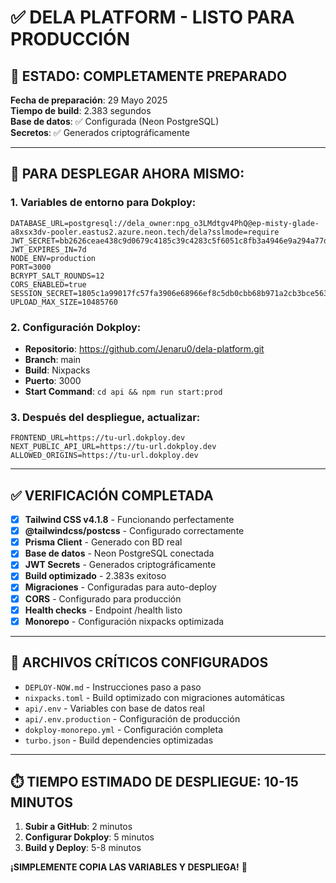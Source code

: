 # ✅ DELA PLATFORM - LISTO PARA PRODUCCIÓN

## 🎯 ESTADO: COMPLETAMENTE PREPARADO

**Fecha de preparación**: 29 Mayo 2025  
**Tiempo de build**: 2.383 segundos  
**Base de datos**: ✅ Configurada (Neon PostgreSQL)  
**Secretos**: ✅ Generados criptográficamente

---

## 🚀 PARA DESPLEGAR AHORA MISMO:

### 1. Variables de entorno para Dokploy:

```
DATABASE_URL=postgresql://dela_owner:npg_o3LMdtgv4PhQ@ep-misty-glade-a8xsx3dv-pooler.eastus2.azure.neon.tech/dela?sslmode=require
JWT_SECRET=bb2626ceae438c9d0679c4185c39c4283c5f6051c8fb3a4946e9a294a77dad74
JWT_EXPIRES_IN=7d
NODE_ENV=production
PORT=3000
BCRYPT_SALT_ROUNDS=12
CORS_ENABLED=true
SESSION_SECRET=1805c1a99017fc57fa3906e68966ef8c5db0cbb68b971a2cb3bce56356025111
UPLOAD_MAX_SIZE=10485760
```

### 2. Configuración Dokploy:

- **Repositorio**: https://github.com/Jenaru0/dela-platform.git
- **Branch**: main
- **Build**: Nixpacks
- **Puerto**: 3000
- **Start Command**: `cd api && npm run start:prod`

### 3. Después del despliegue, actualizar:

```
FRONTEND_URL=https://tu-url.dokploy.dev
NEXT_PUBLIC_API_URL=https://tu-url.dokploy.dev
ALLOWED_ORIGINS=https://tu-url.dokploy.dev
```

---

## ✅ VERIFICACIÓN COMPLETADA

- [x] **Tailwind CSS v4.1.8** - Funcionando perfectamente
- [x] **@tailwindcss/postcss** - Configurado correctamente
- [x] **Prisma Client** - Generado con BD real
- [x] **Base de datos** - Neon PostgreSQL conectada
- [x] **JWT Secrets** - Generados criptográficamente
- [x] **Build optimizado** - 2.383s exitoso
- [x] **Migraciones** - Configuradas para auto-deploy
- [x] **CORS** - Configurado para producción
- [x] **Health checks** - Endpoint /health listo
- [x] **Monorepo** - Configuración nixpacks optimizada

---

## 📁 ARCHIVOS CRÍTICOS CONFIGURADOS

- `DEPLOY-NOW.md` - Instrucciones paso a paso
- `nixpacks.toml` - Build optimizado con migraciones automáticas
- `api/.env` - Variables con base de datos real
- `api/.env.production` - Configuración de producción
- `dokploy-monorepo.yml` - Configuración completa
- `turbo.json` - Build dependencies optimizadas

---

## ⏱️ TIEMPO ESTIMADO DE DESPLIEGUE: 10-15 MINUTOS

1. **Subir a GitHub**: 2 minutos
2. **Configurar Dokploy**: 5 minutos
3. **Build y Deploy**: 5-8 minutos

**¡SIMPLEMENTE COPIA LAS VARIABLES Y DESPLIEGA!** 🚀
